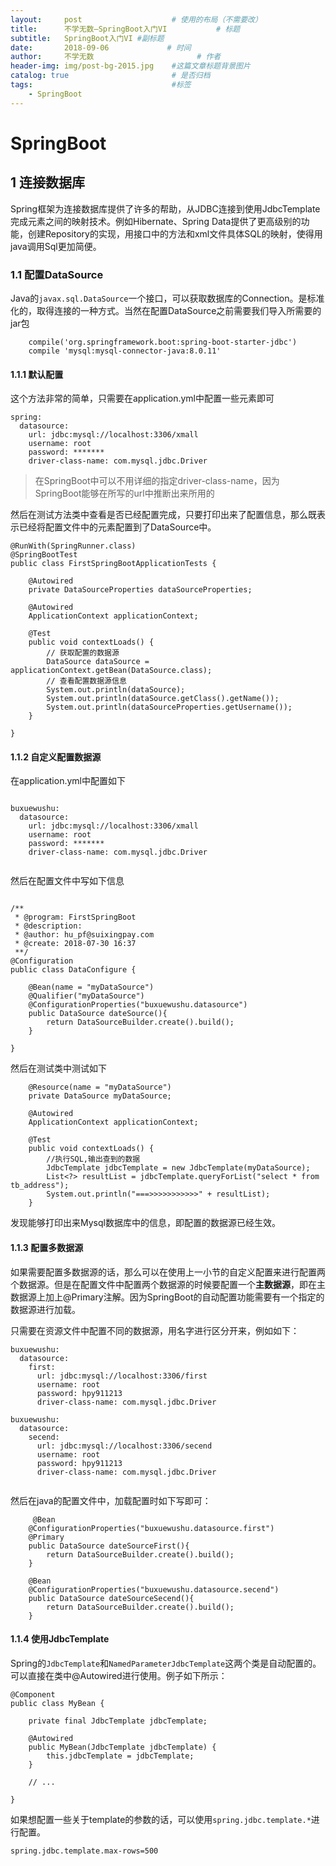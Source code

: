 ```yaml
---
layout:     post                    # 使用的布局（不需要改）
title:      不学无数—SpringBoot入门VI           # 标题
subtitle:   SpringBoot入门VI #副标题
date:       2018-09-06             # 时间
author:     不学无数                       # 作者
header-img: img/post-bg-2015.jpg    #这篇文章标题背景图片
catalog: true                       # 是否归档
tags:                               #标签
    - SpringBoot
---
```


# SpringBoot

## 1 连接数据库

Spring框架为连接数据库提供了许多的帮助，从JDBC连接到使用JdbcTemplate完成元素之间的映射技术。例如Hibernate、Spring Data提供了更高级别的功能，创建Repository的实现，用接口中的方法和xml文件具体SQL的映射，使得用java调用Sql更加简便。

### 1.1 配置DataSource

Java的`javax.sql.DataSource`一个接口，可以获取数据库的Connection。是标准化的，取得连接的一种方式。当然在配置DataSource之前需要我们导入所需要的jar包

```
	compile('org.springframework.boot:spring-boot-starter-jdbc')
	compile 'mysql:mysql-connector-java:8.0.11'

```

#### 1.1.1 默认配置

这个方法非常的简单，只需要在application.yml中配置一些元素即可

```
spring:
  datasource:
    url: jdbc:mysql://localhost:3306/xmall
    username: root
    password: *******
    driver-class-name: com.mysql.jdbc.Driver
```

> 在SpringBoot中可以不用详细的指定driver-class-name，因为SpringBoot能够在所写的url中推断出来所用的

然后在测试方法类中查看是否已经配置完成，只要打印出来了配置信息，那么既表示已经将配置文件中的元素配置到了DataSource中。

```
@RunWith(SpringRunner.class)
@SpringBootTest
public class FirstSpringBootApplicationTests {

	@Autowired
	private DataSourceProperties dataSourceProperties;

	@Autowired
	ApplicationContext applicationContext;

	@Test
	public void contextLoads() {
		// 获取配置的数据源
		DataSource dataSource = applicationContext.getBean(DataSource.class);
		// 查看配置数据源信息
		System.out.println(dataSource);
		System.out.println(dataSource.getClass().getName());
		System.out.println(dataSourceProperties.getUsername());
	}

}

```

#### 1.1.2 自定义配置数据源

在application.yml中配置如下

```

buxuewushu:
  datasource:
    url: jdbc:mysql://localhost:3306/xmall
    username: root
    password: *******
    driver-class-name: com.mysql.jdbc.Driver


```
然后在配置文件中写如下信息

```

/**
 * @program: FirstSpringBoot
 * @description:
 * @author: hu_pf@suixingpay.com
 * @create: 2018-07-30 16:37
 **/
@Configuration
public class DataConfigure {

    @Bean(name = "myDataSource")
    @Qualifier("myDataSource")
    @ConfigurationProperties("buxuewushu.datasource")
    public DataSource dateSource(){
        return DataSourceBuilder.create().build();
    }

}

```

然后在测试类中测试如下

```
	@Resource(name = "myDataSource")
	private DataSource myDataSource;

	@Autowired
	ApplicationContext applicationContext;

	@Test
	public void contextLoads() {
		//执行SQL,输出查到的数据
		JdbcTemplate jdbcTemplate = new JdbcTemplate(myDataSource);
		List<?> resultList = jdbcTemplate.queryForList("select * from tb_address");
		System.out.println("===>>>>>>>>>>>" + resultList);
	}

```

发现能够打印出来Mysql数据库中的信息，即配置的数据源已经生效。

#### 1.1.3 配置多数据源

如果需要配置多数据源的话，那么可以在使用上一小节的自定义配置来进行配置两个数据源。但是在配置文件中配置两个数据源的时候要配置一个**主数据源**，即在主数据源上加上@Primary注解。因为SpringBoot的自动配置功能需要有一个指定的数据源进行加载。

只需要在资源文件中配置不同的数据源，用名字进行区分开来，例如如下：

```
buxuewushu:
  datasource:
    first:
      url: jdbc:mysql://localhost:3306/first
      username: root
      password: hpy911213
      driver-class-name: com.mysql.jdbc.Driver

buxuewushu:
  datasource:
    secend:
      url: jdbc:mysql://localhost:3306/secend
      username: root
      password: hpy911213
      driver-class-name: com.mysql.jdbc.Driver


```

然后在java的配置文件中，加载配置时如下写即可：

```
	 @Bean
    @ConfigurationProperties("buxuewushu.datasource.first")
    @Primary
    public DataSource dateSourceFirst(){
        return DataSourceBuilder.create().build();
    }

    @Bean
    @ConfigurationProperties("buxuewushu.datasource.secend")
    public DataSource dateSourceSecend(){
        return DataSourceBuilder.create().build();
    }

```

#### 1.1.4 使用JdbcTemplate

Spring的`JdbcTemplate`和`NamedParameterJdbcTemplate`这两个类是自动配置的。可以直接在类中@Autowired进行使用。例子如下所示：

```
@Component
public class MyBean {

	private final JdbcTemplate jdbcTemplate;

	@Autowired
	public MyBean(JdbcTemplate jdbcTemplate) {
		this.jdbcTemplate = jdbcTemplate;
	}

	// ...

}

```
如果想配置一些关于template的参数的话，可以使用`spring.jdbc.template.*`进行配置。

```
spring.jdbc.template.max-rows=500

```









